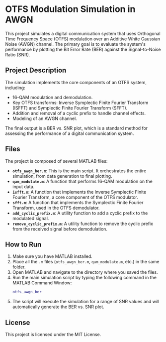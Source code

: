 # OTFS Modulation Simulation in AWGN

This project simulates a digital communication system that uses Orthogonal Time Frequency Space (OTFS) modulation over an Additive White Gaussian Noise (AWGN) channel. The primary goal is to evaluate the system's performance by plotting the Bit Error Rate (BER) against the Signal-to-Noise Ratio (SNR).

## Project Description

The simulation implements the core components of an OTFS system, including:

* 16-QAM modulation and demodulation.
* Key OTFS transforms: Inverse Symplectic Finite Fourier Transform (ISFFT) and Symplectic Finite Fourier Transform (SFFT).
* Addition and removal of a cyclic prefix to handle channel effects.
* Modeling of an AWGN channel.

The final output is a BER vs. SNR plot, which is a standard method for assessing the performance of a digital communication system.

## Files

The project is composed of several MATLAB files:

* **`otfs_awgn_ber.m`**: This is the main script. It orchestrates the entire simulation, from data generation to final plotting.
* **`qam_modulate.m`**: A function that performs 16-QAM modulation on the input data.
* **`isfft.m`**: A function that implements the Inverse Symplectic Finite Fourier Transform, a core component of the OTFS modulator.
* **`sfft.m`**: A function that implements the Symplectic Finite Fourier Transform, used in the OTFS demodulator.
* **`add_cyclic_prefix.m`**: A utility function to add a cyclic prefix to the modulated signal.
* **`remove_cyclic_prefix.m`**: A utility function to remove the cyclic prefix from the received signal before demodulation.

## How to Run

1.  Make sure you have MATLAB installed.
2.  Place all the `.m` files (`otfs_awgn_ber.m`, `qam_modulate.m`, etc.) in the same folder.
3.  Open MATLAB and navigate to the directory where you saved the files.
4.  Run the main simulation script by typing the following command in the MATLAB Command Window:
    ```matlab
    otfs_awgn_ber
    ```
5.  The script will execute the simulation for a range of SNR values and will automatically generate the BER vs. SNR plot.

## License

This project is licensed under the MIT License.
